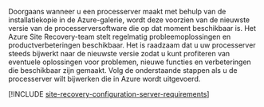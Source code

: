 
Doorgaans wanneer u een processerver maakt met behulp van de installatiekopie in de Azure-galerie, wordt deze voorzien van de nieuwste versie van de processerversoftware die op dat moment beschikbaar is. Het Azure Site Recovery-team stelt regelmatig probleemoplossingen en productverbeteringen beschikbaar. Het is raadzaam dat u uw processerver steeds bijwerkt naar de nieuwste versie zodat u kunt profiteren van eventuele oplossingen voor problemen, nieuwe functies en verbeteringen die beschikbaar zijn gemaakt. Volg de onderstaande stappen als u de processerver wilt bijwerken die in Azure wordt uitgevoerd.

[!INCLUDE [site-recovery-configuration-server-requirements](site-recovery-vmware-upgrade-process-server-internal.md)]
